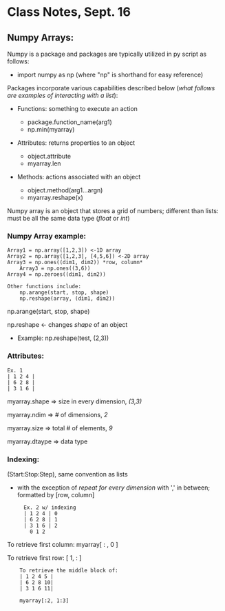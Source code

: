 # Class Notes, Sept. 16
## Numpy Arrays:
Numpy is a package and packages are typically utilized in py script as follows:
- import numpy as np (where "np" is shorthand for easy reference)

Packages incorporate various capabilities described below (*what follows are examples of interacting with a list*):
  - Functions: something to execute an action
    - package.function_name(arg1)
    - np.min(myarray)

- Attributes: returns properties to an object
  - object.attribute
  - myarray.len

- Methods: actions associated with an object
  - object.method(arg1...argn)
  - myarray.reshape(x)

Numpy array is an object that stores a grid of numbers;
    different than lists: must be all the same data type (*float* or *int*)

### Numpy Array example:

    Array1 = np.array([1,2,3]) <-1D array
    Array2 = np.array([1,2,3], [4,5,6]) <-2D array
    Array3 = np.ones((dim1, dim2)) *row, column*
        Array3 = np.ones((3,6))
    Array4 = np.zeroes((dim1, dim2))
    
    Other functions include:
        np.arange(start, stop, shape)
        np.reshape(array, (dim1, dim2))

np.arange(start, stop, shape)

np.reshape <- changes *shape* of an object
- Example: np.reshape(test, (2,3))

### Attributes:
    Ex. 1
    | 1 2 4 |
    | 6 2 8 |
    | 3 1 6 |
myarray.shape => size in every dimension, *(3,3)*

myarray.ndim => # of dimensions, *2*

myarray.size => total # of elements, *9*

myarray.dtaype => data type

### Indexing:
(Start:Stop:Step), same convention as lists
- with the exception of *repeat for every dimension* with ',' in between; formatted by [row, column]
  
        Ex. 2 w/ indexing
        | 1 2 4 | 0
        | 6 2 8 | 1
        | 3 1 6 | 2
          0 1 2

To retrieve first column: myarray[ : , 0 ]

To retrieve first row: [ 1, : ]

        To retrieve the middle block of:        
        | 1 2 4 5 |
        | 6 2 8 10|
        | 3 1 6 11|

        myarray[:2, 1:3]


